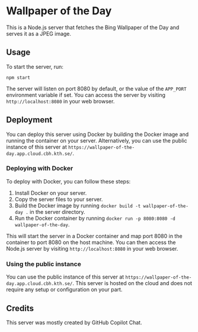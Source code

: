 # Wallpaper of the Day

This is a Node.js server that fetches the Bing Wallpaper of the Day and serves it as a JPEG image.

## Usage

To start the server, run:

`npm start` 

The server will listen on port 8080 by default, or the value of the `APP_PORT` environment variable if set. You can access the server by visiting `http://localhost:8080` in your web browser.

## Deployment

You can deploy this server using Docker by building the Docker image and running the container on your server. Alternatively, you can use the public instance of this server at `https://wallpaper-of-the-day.app.cloud.cbh.kth.se/`.

### Deploying with Docker

To deploy with Docker, you can follow these steps:

1. Install Docker on your server.
2. Copy the server files to your server.
3. Build the Docker image by running `docker build -t wallpaper-of-the-day .` in the server directory.
4. Run the Docker container by running `docker run -p 8080:8080 -d wallpaper-of-the-day`.

This will start the server in a Docker container and map port 8080 in the container to port 8080 on the host machine. You can then access the Node.js server by visiting `http://localhost:8080` in your web browser.

### Using the public instance

You can use the public instance of this server at `https://wallpaper-of-the-day.app.cloud.cbh.kth.se/`. This server is hosted on the cloud and does not require any setup or configuration on your part.

## Credits

This server was mostly created by GitHub Copilot Chat.
